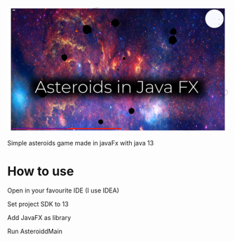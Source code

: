 ![Asteroids Javafx](src/asteroidsGithubImage.png?raw=true)

Simple asteroids game made in javaFx with java 13

# How to use
Open in your favourite IDE (I use IDEA)

Set project SDK to 13 

Add JavaFX as library

Run AsteroiddMain
